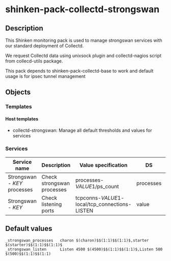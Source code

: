 # shinken-pack-collectd-strongswan

## Description

This Shinken monitoring pack is used to manage strongswan services with our
standard deployment of Collectd.

We request Collectd data using unixsock plugin and collectd-nagios script from
collecd-utils package.

This pack depends to shinken-pack-collectd-base to work and default usage is
for ipsec tunnel management

## Objects

### Templates

#### Host templates

* collectd-strongswan: Manage all default thresholds and values for services

### Services

| Service name                 | Description                | Value specification                            | DS        | Consolidation | Warning variable | Critical variable | Duplicate_foreach variable |
|------------------------------|----------------------------|------------------------------------------------|-----------|---------------|------------------|-------------------|----------------------------|
| Strongswan - $KEY$ processes | Check strongswan processes | processes-$VALUE1$/ps_count                    | processes | none          | $VALUE2$         | $VALUE3$          | _strongswan_processes      |
| Strongswan - $KEY$           | Check listening ports      | tcpconns-$VALUE1$-local/tcp_connections-LISTEN | value     | none          | $VALUE2$         | $VALUE3$          | _strongswan_listen         |

## Default values

    _strongswan_processes   charon $(charon)$$(1:1)$$(1:1)$,starter $(starter)$$(1:1)$$(1:1)$
    _strongswan_listen      Listen 4500 $(4500)$$(1:1)$$(1:1)$,Listen 500 $(500)$$(1:1)$$(1:1)
